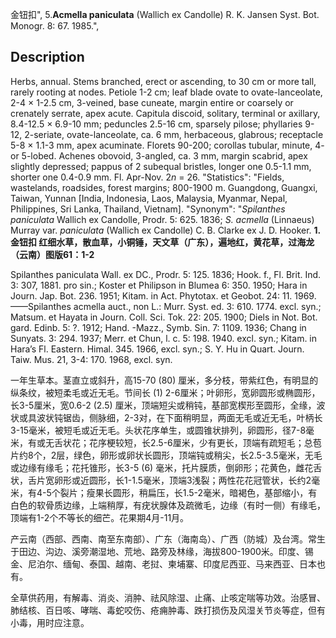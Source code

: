 金钮扣",
5.**Acmella paniculata** (Wallich ex Candolle) R. K. Jansen Syst. Bot. Monogr. 8: 67. 1985.",

## Description
Herbs, annual. Stems branched, erect or ascending, to 30 cm or more tall, rarely rooting at nodes. Petiole 1-2 cm; leaf blade ovate to ovate-lanceolate, 2-4 × 1-2.5 cm, 3-veined, base cuneate, margin entire or coarsely or crenately serrate, apex acute. Capitula discoid, solitary, terminal or axillary, 8.4-12.5 × 6.9-10 mm; peduncles 2.5-16 cm, sparsely pilose; phyllaries 9-12, 2-seriate, ovate-lanceolate, ca. 6 mm, herbaceous, glabrous; receptacle 5-8 × 1.1-3 mm, apex acuminate. Florets 90-200; corollas tubular, minute, 4- or 5-lobed. Achenes obovoid, 3-angled, ca. 3 mm, margin scabrid, apex slightly depressed; pappus of 2 subequal bristles, longer one 0.5-1.1 mm, shorter one 0.4-0.9 mm. Fl. Apr-Nov. 2*n* = 26.
  "Statistics": "Fields, wastelands, roadsides, forest margins; 800-1900 m. Guangdong, Guangxi, Taiwan, Yunnan [India, Indonesia, Laos, Malaysia, Myanmar, Nepal, Philippines, Sri Lanka, Thailand, Vietnam].
  "Synonym": "*Spilanthes paniculata* Wallich ex Candolle, Prodr. 5: 625. 1836; *S. acmella* (Linnaeus) Murray var. *paniculata* (Wallich ex Candolle) C. B. Clarke ex J. D. Hooker.
**1. 金钮扣 红细水草，散血草，小铜锤，天文草（广东），遍地红，黄花草，过海龙（云南）图版61：1-2**

Spilanthes paniculata Wall. ex DC., Prodr. 5: 125. 1836; Hook. f., Fl. Brit. Ind. 3: 307, 1881. pro sin.; Koster et Philipson in Blumea 6: 350. 1950; Hara in Journ. Jap. Bot. 236. 1951; Kitam. in Act. Phytotax. et Geobot. 24: 11. 1969. ——Spilanthes acmella auct., non L.: Murr. Syst. ed. 3: 610. 1774. excl. syn.; Matsum. et Hayata in Journ. Coll. Sci. Tok. 22: 205. 1900; Diels in Not. Bot. gard. Edinb. 5: ?. 1912; Hand. -Mazz., Symb. Sin. 7: 1109. 1936; Chang in Sunyats. 3: 294. 1937; Merr. et Chun, l. c. 5: 198. 1940. excl. syn.; Kitam. in Hara’s Fl. Eastern. Himal. 345. 1966, excl. syn.; S. Y. Hu in Quart. Journ. Taiw. Mus. 21, 3-4: 170. 1968, excl. syn.

一年生草本。茎直立或斜升，高15-70 (80) 厘米，多分枝，带紫红色，有明显的纵条纹，被短柔毛或近无毛。节间长 (1) 2-6厘米；叶卵形，宽卵圆形或椭圆形，长3-5厘米，宽0.6-2 (2.5) 厘米，顶端短尖或稍钝，基部宽楔形至圆形，全缘，波状或具波状钝锯齿，侧脉细，2-3对，在下面稍明显，两面无毛或近无毛，叶柄长3-15毫米，被短毛或近无毛。头状花序单生，或圆锥状排列，卵圆形，径7-8毫米，有或无舌状花；花序梗较短，长2.5-6厘米，少有更长，顶端有疏短毛；总苞片约8个，2层，绿色，卵形或卵状长圆形，顶端钝或稍尖，长2.5-3.5毫米，无毛或边缘有缘毛；花托锥形，长3-5 (6) 毫米，托片膜质，倒卵形；花黄色，雌花舌状，舌片宽卵形或近圆形，长1-1.5毫米，顶端3浅裂；两性花花冠管状，长约2毫米，有4-5个裂片；瘦果长圆形，稍扁压，长1.5-2毫米，暗褐色，基部缩小，有白色的软骨质边缘，上端稍厚，有疣状腺体及疏微毛，边缘（有时一侧）有缘毛，顶端有1-2个不等长的细芒。花果期4月-11月。

产云南（西部、西南、南至东南部）、广东（海南岛）、广西（防城）及台湾。常生于田边、沟边、溪旁潮湿地、荒地、路旁及林缘，海拔800-1900米。印度、锡金、尼泊尔、缅甸、泰国、越南、老挝、柬埔寨、印度尼西亚、马来西亚、日本也有。

全草供药用，有解毒、消炎、消肿、祛风除湿、止痛、止咳定喘等功效。治感冒、肺结核、百日咳、哮喘、毒蛇咬伤、疮痈肿毒、跌打损伤及风湿关节炎等症，但有小毒，用时应注意。
